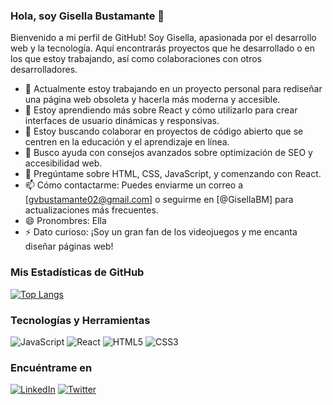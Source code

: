 ### Hola, soy Gisella Bustamante 👋

<!--
**Gvbustamante/gvbustamante** es un repositorio ✨ _especial_ ✨ porque su `README.md` (este archivo) aparece en mi perfil de GitHub.
-->

Bienvenido a mi perfil de GitHub! Soy Gisella, apasionada por el desarrollo web y la tecnología. Aquí encontrarás proyectos que he desarrollado o en los que estoy trabajando, así como colaboraciones con otros desarrolladores.

- 🔭 Actualmente estoy trabajando en un proyecto personal para rediseñar una página web obsoleta y hacerla más moderna y accesible.
- 🌱 Estoy aprendiendo más sobre React y cómo utilizarlo para crear interfaces de usuario dinámicas y responsivas.
- 👯 Estoy buscando colaborar en proyectos de código abierto que se centren en la educación y el aprendizaje en línea.
- 🤔 Busco ayuda con consejos avanzados sobre optimización de SEO y accesibilidad web.
- 💬 Pregúntame sobre HTML, CSS, JavaScript, y comenzando con React.
- 📫 Cómo contactarme: Puedes enviarme un correo a [gvbustamante02@gmail.com] o seguirme en [@GisellaBM] para actualizaciones más frecuentes.
- 😄 Pronombres: Ella
- ⚡ Dato curioso: ¡Soy un gran fan de los videojuegos y me encanta diseñar páginas web!

### Mis Estadísticas de GitHub

[![Top Langs](https://github-readme-stats.vercel.app/api/top-langs/?username=gvbustamante)](https://github.com/anuraghazra/github-readme-stats)

### Tecnologías y Herramientas

![JavaScript](https://img.shields.io/badge/-JavaScript-000?&logo=JavaScript)
![React](https://img.shields.io/badge/-React-000?&logo=React)
![HTML5](https://img.shields.io/badge/-HTML5-000?&logo=HTML5)
![CSS3](https://img.shields.io/badge/-CSS3-000?&logo=CSS3)
<!-- Agrega más tecnologías y herramientas que utilices -->

### Encuéntrame en

[![LinkedIn](https://img.shields.io/badge/-LinkedIn-0077B5?style=flat&logo=LinkedIn&link=https://www.linkedin.com/in/gvbustamante/)](https://www.linkedin.com/in/gvbustamante/)
[![Twitter](https://img.shields.io/badge/-Twitter-1DA1F2?style=flat&logo=Twitter&link=https://twitter.com/GisellaBM)](https://twitter.com/GisellaBM)

